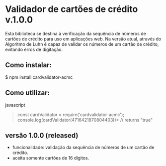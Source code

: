 # Validador de cartões de crédito v.1.0.0
Esta biblioteca se destina à verificação da sequência de números de cartões de crédito para uso em aplicações web.
Na versão atual, através do Algoritmo de Luhn é capaz de validar os números de um cartão de crédito, evitando erros de digitação.

## Como instalar:
$  npm install cardvalidator-acmc

## Como utilizar:

javascript
> const cardValidator = require('cardvalidator-acmc');
> console.log(cardValidator(4716421870804403))>
> // returns "true"

## versão 1.0.0 (released)
* funcionalidade: validação da sequência de números de um cartão de crédito.
* aceita somente cartões de 16 dígitos.